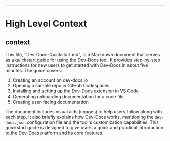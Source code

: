 

  ---
# High Level Context
## context
This file, "Dev-Docs-Quickstart.md", is a Markdown document that serves as a quickstart guide for using the Dev-Docs tool. It provides step-by-step instructions for new users to get started with Dev-Docs in about five minutes. The guide covers:

1. Creating an account on dev-docs.io
2. Opening a sample repo in GitHub Codespaces
3. Installing and setting up the Dev-Docs extension in VS Code
4. Generating onboarding documentation for a code file
5. Creating user-facing documentation

The document includes visual aids (images) to help users follow along with each step. It also briefly explains how Dev-Docs works, mentioning the `dev-docs.json` configuration file and the tool's customization capabilities. This quickstart guide is designed to give users a quick and practical introduction to the Dev-Docs platform and its core features.

  